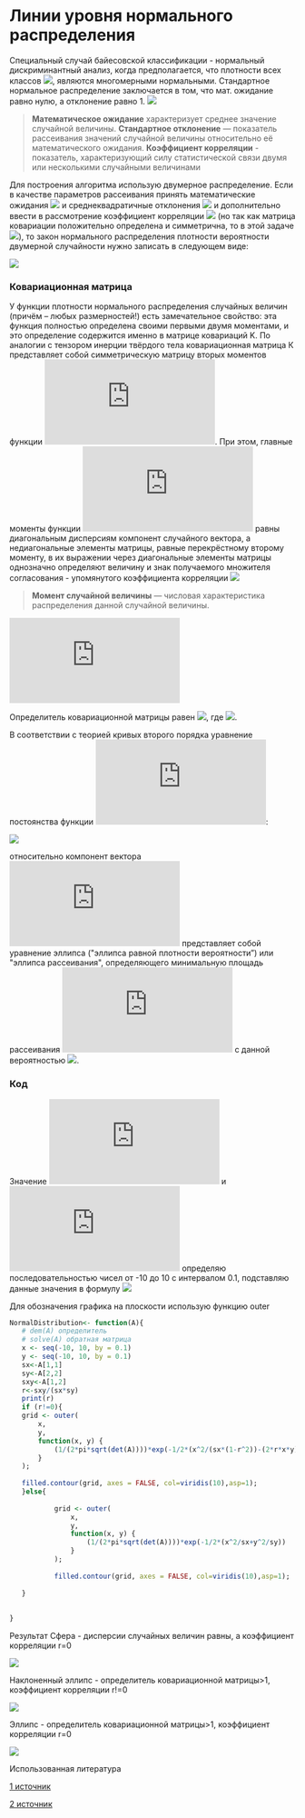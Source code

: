 # Линии	уровня	нормального	распределения
Специальный случай байесовской классификации - нормальный дискриминантный анализ, когда предполагается, что плотности всех классов ![](https://latex.codecogs.com/gif.latex?p_y(x),&space;y&space;\in&space;Y), являются многомерными нормальными. 
Стандартное нормальное распределение заключается в том, что мат. ожидание равно нулю, а отклонение равно 1. 
![](https://latex.codecogs.com/gif.latex?\mathcal{N}(0,1)\Rightarrow&space;\mu&space;=0,&space;\sigma&space;=1)
>**Математическое ожидание** характеризует среднее значение случайной величины.
**Стандартное отклонение** — показатель рассеивания значений случайной величины относительно её математического ожидания.
**Коэффициент корреляции** - показатель, характеризующий силу статистической связи двумя или несколькими случайными величинами

Для построения алгоритма использую двумерное распределение.
Если в качестве параметров рассеивания принять  математические ожидания  ![](https://latex.codecogs.com/gif.latex?\mu_1,\mu_2) и среднеквадратичные отклонения ![](https://latex.codecogs.com/gif.latex?\sigma_1,\sigma_2) и дополнительно ввести
в рассмотрение коэффициент корреляции ![](https://latex.codecogs.com/gif.latex?-1\leqslant&space;\rho&space;\leqslant&space;1) (но так как матрица ковариации положительно определена и симметрична, то в этой задаче ![](https://latex.codecogs.com/gif.latex?0\leqslant&space;\rho&space;\leqslant&space;1)), то закон нормального распределения плотности вероятности двумерной случайности нужно записать в следующем виде:

![](https://latex.codecogs.com/gif.latex?f(x_1,x_2)=\frac{1}{2\pi&space;\sigma_1&space;\sigma_2\sqrt{1-\rho^{2}}}e^{-\frac{1}{2(1-\rho^{2})}\left&space;[&space;\frac{(x_1-\mu_1)^2}{\sigma_1^2}-\rho&space;\frac{2(x_1-\mu_1)(x_2-\mu_2)}{\sigma_1\sigma_2}&plus;\frac{(x_2-\mu_2)^2}{\sigma_2^2}&space;\right&space;]})
### Ковариационная матрица
У функции плотности нормального распределения случайных величин (причём – любых размерностей!) есть замечательное свойство: эта функция полностью определена своими первыми двумя моментами, и это определение содержится именно в матрице ковариаций K.
По аналогии с тензором инерции твёрдого тела ковариационная матрица
К представляет собой симметрическую матрицу вторых моментов функции ![](https://latex.codecogs.com/gif.latex?f(x_1,x_2)).  При этом, главные моменты функции ![](https://latex.codecogs.com/gif.latex?f(x_1,x_2)) равны диагональным дисперсиям компонент случайного вектора, а недиагональные элементы матрицы, равные перекрёстному второму моменту, в их выражении через диагональные элементы матрицы однозначно определяют величину и знак получаемого множителя согласования - упомянутого коэффициента корреляции ![](https://latex.codecogs.com/gif.latex?\rho)
>**Момент случайной величины** — числовая характеристика распределения данной случайной величины.

![](https://latex.codecogs.com/gif.latex?%5CSigma%20%3D%20%5Cbegin%7Bpmatrix%7D%20k_%7B11%7D%20%26%20k_%7B12%7D%5C%5C%20k_%7B21%7D%20%26%20k_%7B22%7D%20%5Cend%7Bpmatrix%7D%3D%5Cbegin%7Bpmatrix%7D%20k_%7B11%7D%20%26%20%5Crho%20%5Csqrt%7Bk_%7B11%7D%7D%5Csqrt%7Bk_%7B22%7D%7D%5C%5C%20%5Crho%20%5Csqrt%7Bk_%7B11%7D%7D%5Csqrt%7Bk_%7B22%7D%7D%20%26%20k_%7B22%7D%20%5Cend%7Bpmatrix%7D%3D%5Cbegin%7Bpmatrix%7D%20%5Csigma_1%5E%7B2%7D%20%26%20%5Crho%20%5Csigma_1%5Csigma_2%5C%5C%20%5Crho%20%5Csigma_1%5Csigma_2%20%26%20%5Csigma_2%5E%7B2%7D%20%5Cend%7Bpmatrix%7D)

Определитель ковариационной матрицы равен ![](https://latex.codecogs.com/gif.latex?\Delta&space;=\sigma_1^2\sigma_2^2(1-\rho^2)), где ![](https://latex.codecogs.com/gif.latex?\rho=\frac{\sigma_{12}}{\sigma_{1}\sigma_{2}}).


В соответствии с теорией кривых второго порядка уравнение постоянства функции ![](https://latex.codecogs.com/gif.latex?f(x_1,x_2)):


![](https://latex.codecogs.com/gif.latex?\frac{(x_1-\mu_1)^2}{\sigma_1^2}-\rho&space;\frac{2(x_1-\mu_1)(x_2-\mu_2)}{\sigma_1\sigma_2}&plus;\frac{(x_2-\mu_2)^2}{\sigma_2^2}=\lambda^2)


относительно компонент вектора ![](https://latex.codecogs.com/gif.latex?X(x_1,x_2)) представляет собой уравнение эллипса ("эллипса равной плотности вероятности”) или "эллипса рассеивания", определяющего минимальную площадь рассеивания ![](https://latex.codecogs.com/gif.latex?X) с данной вероятностью ![](https://latex.codecogs.com/gif.latex?\rho(\lambda)).
 ### Код
 Значение ![](https://latex.codecogs.com/gif.latex?x_1) и ![](https://latex.codecogs.com/gif.latex?x_2) определяю последовательностью чисел от -10 до 10 с интервалом 0.1, подставляю данные значения в формулу ![](https://latex.codecogs.com/gif.latex?f(x_1,x_2)=\frac{1}{2\pi&space;\sigma_1&space;\sigma_2\sqrt{1-\rho^{2}}}e^{-\frac{1}{2(1-\rho^{2})}\left&space;[&space;\frac{(x_1-\mu_1)^2}{\sigma_1^2}-\rho&space;\frac{2(x_1-\mu_1)(x_2-\mu_2)}{\sigma_1\sigma_2}&plus;\frac{(x_2-\mu_2)^2}{\sigma_2^2}&space;\right&space;]})
 
 Для обозначения графика на плоскости использую функцию outer
 ```R
 NormalDistribution<- function(A){
    # dem(A) определитель
    # solve(A) обратная матрица
    x <- seq(-10, 10, by = 0.1)
    y <- seq(-10, 10, by = 0.1)
    sx<-A[1,1]
    sy<-A[2,2]
    sxy<-A[1,2]
    r<-sxy/(sx*sy)
    print(r)
    if (r!=0){
    grid <- outer(
        x,
        y,
        function(x, y) {
            (1/(2*pi*sqrt(det(A))))*exp(-1/2*(x^2/(sx*(1-r^2))-(2*r*x*y)/(sxy*(1-r^2))+y^2/(sx*(1-r^2))))
        }
    );
    
    filled.contour(grid, axes = FALSE, col=viridis(10),asp=1);
    }else{
    
            grid <- outer(
                x,
                y,
                function(x, y) {
                    (1/(2*pi*sqrt(det(A))))*exp(-1/2*(x^2/sx+y^2/sy))
                }
            );
            
            filled.contour(grid, axes = FALSE, col=viridis(10),asp=1);
        
    }
    
    
}
 
 ```
 Результат
 Cфера - дисперсии случайных величин равны, а коэффициент корреляции r=0
 
 
 ![](https://github.com/Elzara20/university/blob/master/Distriburion%20lines/sphere.jpeg)
 
 
 Наклоненный эллипс - определитель ковариационной матрицы>1, коэффициент корреляции r!=0
 
 
 ![](https://github.com/Elzara20/university/blob/master/Distriburion%20lines/tiltedel.jpeg)
 
 
 Эллипс - определитель ковариационной матрицы>1, коэффициент корреляции r=0
 
 
 ![](https://github.com/Elzara20/university/blob/master/Distriburion%20lines/el.jpeg)
 
 Использованная литература
 
 
[1 источник](https://www.keldysh.ru/kur/akp.pdf)


[2 источник](https://ru.wikipedia.org/wiki/%D0%9C%D0%BD%D0%BE%D0%B3%D0%BE%D0%BC%D0%B5%D1%80%D0%BD%D0%BE%D0%B5_%D0%BD%D0%BE%D1%80%D0%BC%D0%B0%D0%BB%D1%8C%D0%BD%D0%BE%D0%B5_%D1%80%D0%B0%D1%81%D0%BF%D1%80%D0%B5%D0%B4%D0%B5%D0%BB%D0%B5%D0%BD%D0%B8%D0%B5)


 















